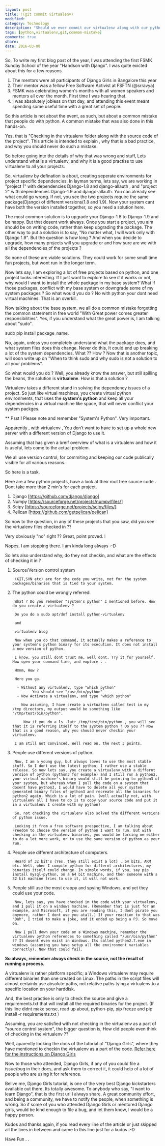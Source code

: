 ```yaml
---
layout: post
title: !(git commit virtualenv)
modified:
category: Technology
description: "Should we ever commit our virtualenv along with our python code ? Well NO ! But whynot ?"
tags: [python,virtualenv,git,common-mistake]
comments: true
share:
date: 2016-03-08
---
```


So, To write my first blog post of the year, I was attending the first FSMK Sunday School of the year "Handson with Django". I was quite exicted about this for a few reasons.

1. The mentors were all participants of Django Girls in Bangalore this year
2. Their mentor was a fellow Free Software Activist at FSFTN (@srravya)
3. FSMK was celebrating women's months with all women speakers and mentors all over the month. First time I was hearing that. 
4. I was absolutely jobless on that day, and attending this event meant spending some useful time with a great set of people.

So this article is not about the event, as such, but about a common mistake that people do with python. A common mistake that was also done in this hands-on.

 Yes, that is "Checking in the virtualenv folder along with the source code of the project". This article is intended to explain , why that is a bad practice, and why you should never do such a mistake.


So before going into the details of why that was wrong and stuff, Lets understand what is a virtualenv, and why it is a good practise to use virtualenv to all your projects.


So, virtualenv by defination is about, creating seperate environments for project specific dependencies. In layman terms, lets say, we are working in "project 1" with dependencies Django-1.8 and django-allauth , and "project 2" with dependencies Django-1.9 and django-allauth. You can already see what could go wrong. If not, you see the two projects require the same package(Django) of different versions(1.8 and 1.9). Now your system cant have both the version installed together, so you need a solution here.


The most common solution is to upgrade your Django-1.8 to Django-1.9 and be happy. But that dosent work always. Once you start a project, you aim should be on writing code, rather than keep upgrading the package. The other way to put a solution is to say, "No matter what, I will work only with Django 1.9". But the question is how long ? And when you decide to upgrade, how many projects will you upgrade or and how sure are we with all the dependencies of the projects ?

So none of these are viable solutions. They could work for some small time fun projects, but wont run in the longer term.

Now lets say, I am exploring a lot of free projects based on python, and one project looks interesting. If I just want to explore to see if it works or not, why would I want to install the whole package in my base system? What if those packages, conflict with my base system or downgrade some of my system packages ? So what would you do ? No with python your dont need virtual machines. That is an overkill.

Now talking about the base system, we all do a common mistake forgetting the common statement in free world "With Great power comes greater responsibilities". Yes, if you understand what the great power is, I am talking about "sudo".

sudo pip install package_name.

No, again, unless you completely understand what the package does, and what system files does this change. Never do this, It could end up breaking a lot of the system dependencies. What ?? How ? Now that is another topic, will soon write up on "When to think sudo and why sudo is not a solution to all your problems".

So what would you do ? Well, you already know the answer, but still spilling the beans, the solution is **virtualenv**. How is that a solution ?

Virtualenv takes a different stand in solving the dependency issues of a project. So just like virtual machines, you create virtual python environments, that uses the **system's python** and keep all your dependencies in a virtual machine like space, that will never conflict your system packges. 

** Psst ! Please note and remember "System's Python". Very important.

Apparently , with virtualenv , You don’t want to have to set up a whole new server with a different version of Django to use it.

Assuming that has given a breif overview of what is a virtualenv and how it is useful, lets come to the actual problem.

We all use version control, for commiting and keeping our code publically visible for all various reasons.

So here is a task. 

Here are a few python projects, have a look at their root tree source code . Dont take more than 2 min's for each project. 

1. Django [https://github.com/django/django]
2. Numpy [https://sourceforge.net/projects/numpy/files/]
3. Scipy [https://sourceforge.net/projects/scipy/files/]
4. Pelican [https://github.com/getpelican/pelican]

So now to the question, in any of these projects that you saw, did you see the virtualenv files checked in ??

Very obviously "no" right ?? Great, point proved. !


Nopes, I am stopping there. I am kinda long always :-D

So lets also understand why, do they not checkin, and what are the effects of checking it in ?

1. Source/Version control system

        (GIT,SVN etc) are for the code you write, not for the system packages/binaries that is tied to your system.

2. The python could be wrongly referred.

        What ? Do you remember "system's python" I mentioned before. How do you create a virtualenv ? 

        Do you do a sudo apt/dnf install python-virtualenv

        and 

        virtualenv blog

        Now when you do that command, it actually makes a reference to your system's python binary for its execution. It does not install a new version of python.

        I know, you still dont trust me, well dont. Try it for yourself. Now open your command line, and explore . .

        Hmmm, How ?

        Here you go.

         - Without any virtualenv, type "which python"
                You should see "/usr/bin/python"
         - Now Activate a virtualenv, and type "which python"
           
           Now assuming, I have create a virtualenv called test in my   /tmp directory, my output would be something like "/tmp/test/bin/python".

            Now if you do a ls -latr /tmp/test/bin/python , you will see that it is referring itself to the system python ? Do you ?? Now that is a good reason, why you should never checkin your virtualenv. 
        
        I am still not convinced. Well read on, the next 3 points.


3. People use different versions of python.

        Now, I am a young guy, but always loves to use the most stable stuff. So I dont use the latest python, I rather use a stable release. So now lets say, you create a virtualenv with a differnt version of python (python3 for example) and I still run a python2, your virtual machine's binary would still be pointing to python3 of your system, but whereas when I pull the code on a system that dosent have python3, I would have to delete all your system generated binary files of python3 and recreate all the binaries for python2 again. Which is a lot of pain. (well actually not, with virtualenv all I have to do is to copy your source code and put it in a virtualenv I create with my python)

        So, not checking the virtualenv also solved the different versions of python issue. 

        Looking it from a free software prespective, I am talking about Freedom to choose the version of python I want to run. But with checking in the virtualenv binaries, you would be forcing me either to do a lot more work, or to use the same version of python as your run.

4. People use different architecture of computers.

        Heard of 32 bit's (Yes, they still exist a lot) , 64 bits, ARM etc. Well, when I compile python for differnt architectures, my binaries itself could change. In simple words, if you, say pip install mysql-python, on a 64 bit machine, and then someone with a 32 bit machine tries to use it, it will not work. 

5. People still use the most crappy and spying Windows, and yet they could use your code.

        Now, lets say, you have checked in the code with your virtualenv, and I pull it on a windows machine. (Remember that is just for an example, and Microsoft, if you are reading this, I dont pirate you anymore, rather I dont use you atall.) If your reaction to that was "Duh", I tried to make a joke, and it ended up being a PJ. So move on.

        Now I pull down your code on a Windows machine, remember the virtualenv python references to something called "/usr/bin/python" ?? It dosent even exist in Windows. Its called python2.7.exe in windows (assuming you have setup all the environment variables correctly). Now that could fail.


**So always, remember always check in the source, not the result of running a process.**

A virtualenv is rather platform specific; a Windows virtualenv may require different binaries than one created on Linux. The paths in the script files will almost certainly use absolute paths, not relative paths tying a virtualenv to a specific location on your harddisk.

And, the best practise is only to check the source and give a requirements.txt that will install all the required binaries for the project. (If this line didnt make sense, read up about, python-pip, pip freeze and pip install -r requirements.txt )

Assuming, you are satisfied with not checking in the virtualenv as a part of "source control system", the bigger question is, How did people even think of checking in the virtualenv ??

Well, aparently looking the docs of the tutorial of "Django Girls", where they have mentioned to checkin the virtualenv as a part of the code. [Refer here for the instructions on Django Girls](http://tutorial.djangogirls.org/en/deploy/index.html#starting-our-git-repository)

Now to those who attended, Django Girls, if any of you could file a issue/bug in their docs, and ask them to correct it, it could help of a lot of people who are using it for reference.

Belive me, Django Girls tutorial, is one of the very best Django kickstarters available out there. Its totally awesome. To anybody who say, "I want to learn Django", that is the first url I always share. A great community effort, and being a community, we have to notify the people, when something is wrong.  So if some of you who attended Django Girls or mentored Django girls, would be kind enough to file a bug, and let them know, I would be a happy person.

Kudos and thanks again, if you read every line of the article or just skipped all the lines in between and came to this line just for a kudos :-D

Have Fun . . 

